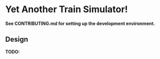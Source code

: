 # Yet Another Train Simulator!

**See CONTRIBUTING.md for setting up the development environment.**

## Design
**TODO:**
